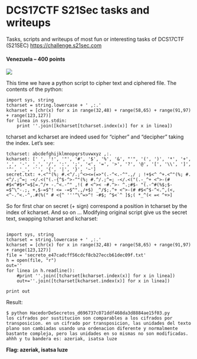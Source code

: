 # DCS17CTF S21Sec tasks and writeups
Tasks, scripts and writeups of most fun or interesting tasks of DCS17CTF (S21SEC)
https://challenge.s21sec.com

#### Venezuela – 400 points

![](https://i0.wp.com/blogs.tunelko.com/wp-content/uploads/2017/05/VENEZUELA.jpg?w=847&ssl=1)

This time we have a python script to cipher text and ciphered file. The contents of the python:

```
import sys, string
tcharset = string.lowercase + ' ,:.'
kcharset = [chr(x) for x in range(32,48) + range(58,65) + range(91,97) + range(123,127)]
for linea in sys.stdin:
    print ''.join([kcharset[tcharset.index(x)] for x in linea])
```

tcharset and kcharset are indeed used for “cipher” and “decipher” taking the index. Let’s see:

```
tcharset: abcdefghijklmnopqrstuvwxyz ,:. 
kcharset: [' ', '!', '"', '#', '$', '%', '&', "'", '(', ')', '*', '+', ',', '-', '.', '/', ':', ';', '<', '=', '>', '?', '@', '[', '\\', ']', '^', '_', '`', '{', '|', '}', '~']
secret.txt: +.<^"(%; #.<^/.;^<><=(=>"(.-^<.-^".,/ ; !+$<^ ^+.<^"(%; #.<^/.;^=; -</.<("(.-{^$-^>-^"(%; #.^/.;^=; -</.<("(.-_^+ <^>-(# #$<^#$+^=$[=.^/+ -.^<.-^" ,!( # <^>< -#.^>- ^.;#$- "(.-^#(%$;$-=$^\^-.;, +,$-=$^! <= -=$^".,/+$) _^/$;.^+ <^>-(# #$<^$-^<.^,(<, <^-.^<.-^,.#(%(" # <{^ '''^\^=>^! -#$; ^$<`^ ]$;( *_^(< =< ^+>]

```

So for first char on secret (+ sign) correspond a position in tcharset by the index of kcharset. And so on … Modifying original script give us the secret text, swapping tcharset and kcharset:

```

import sys, string
tcharset = string.lowercase + ' ,:.'
kcharset = [chr(x) for x in range(32,48) + range(58,65) + range(91,97) + range(123,127)]
file = 'secreto_e47cadcff56cdcf8cb27eccb61dec09f.txt'
h = open(file, "r")
out=''
for linea in h.readline():
    #print ''.join([tcharset[kcharset.index(x)] for x in linea])
    out+=''.join([tcharset[kcharset.index(x)] for x in linea])

print out
```
Result:
```
$ python HacedorDeSecretos_d696737c071ddf468da3d8884ae15f03.py 
los cifrados por sustitucion son comparables a los cifrados por transposicion. en un cifrado por transposicion, las unidades del texto plano son cambiadas usando una ordenacion diferente y normalmente bastante compleja, pero las unidades en so mismas no son modificadas. ahhh y tu bandera es: azeriak, isatsa luze
```



**Flag: azeriak, isatsa luze**